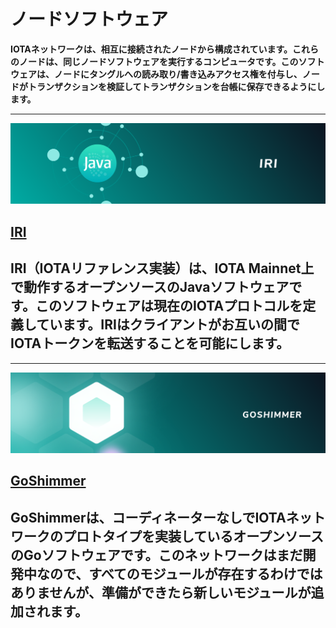 # ノードソフトウェア
<!-- # Node software -->

**IOTAネットワークは、相互に接続されたノードから構成されています。これらのノードは、同じノードソフトウェアを実行するコンピュータです。このソフトウェアは、ノードにタングルへの読み取り/書き込みアクセス権を付与し、ノードがトランザクションを検証してトランザクションを台帳に保存できるようにします。**
<!-- **IOTA networks consist of interconnected nodes, which are computers that run the same node software. This software gives nodes read/write access to the Tangle and allows them to validate transactions and store them in their ledgers.** -->

-------------------------
![IRI](../images/IRI.png)
## [IRI](../iri/introduction/overview.md)
IRI（IOTAリファレンス実装）は、IOTA Mainnet上で動作するオープンソースのJavaソフトウェアです。このソフトウェアは現在のIOTAプロトコルを定義しています。IRIはクライアントがお互いの間でIOTAトークンを転送することを可能にします。
-------------------------

-------------------------
![GoShimmer](../images/GoShimmer.png)
## [GoShimmer](../goshimmer/introduction/overview.md)
GoShimmerは、コーディネーターなしでIOTAネットワークのプロトタイプを実装しているオープンソースのGoソフトウェアです。このネットワークはまだ開発中なので、すべてのモジュールが存在するわけではありませんが、準備ができたら新しいモジュールが追加されます。
-------------------------

